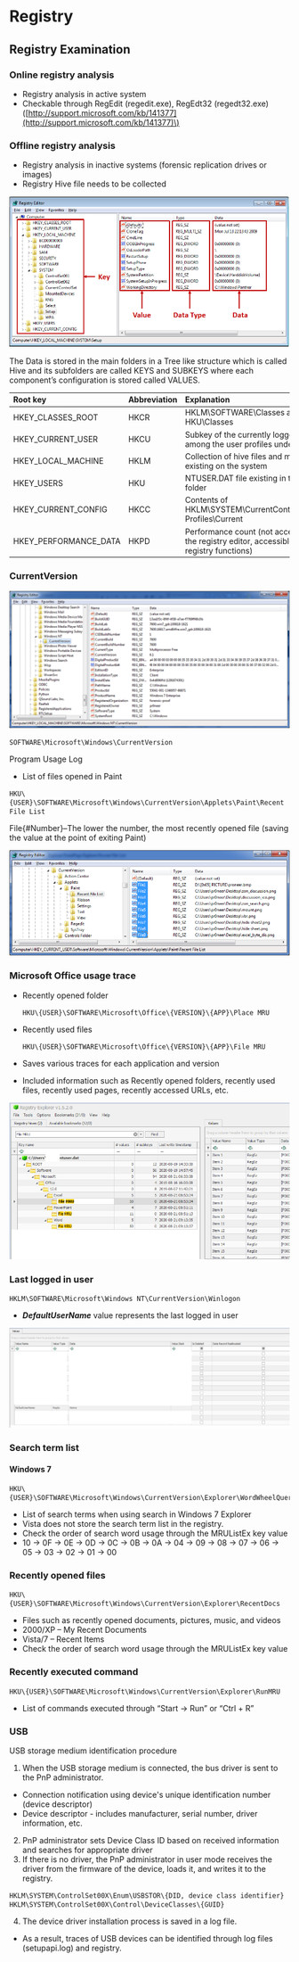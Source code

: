 # Registry

## Registry Examination

### Online registry analysis

* Registry analysis in active system
* Checkable through RegEdit \(regedit.exe\), RegEdt32 \(regedt32.exe\) \([http://support.microsoft.com/kb/141377](http://support.microsoft.com/kb/141377)\)

### Offline registry analysis

* Registry analysis in inactive systems \(forensic replication drives or images\)
* Registry Hive file needs to be collected

![Registry Key and Value](../.gitbook/assets/image%20%2851%29.png)

The Data is stored in the main folders in a Tree like structure which is called Hive and its subfolders are called KEYS and SUBKEYS where each component’s configuration is stored called VALUES.

| Root key | Abbreviation | Explanation |
| :--- | :--- | :--- |
| HKEY\_CLASSES\_ROOT | HKCR | HKLM\SOFTWARE\Classes and HKU\Classes |
| HKEY\_CURRENT\_USER | HKCU | Subkey of the currently logged in user among the user profiles under HKU |
| HKEY\_LOCAL\_MACHINE | HKLM | Collection of hive files and memory hive existing on the system |
| HKEY\_USERS | HKU | NTUSER.DAT file existing in the user root folder |
| HKEY\_CURRENT\_CONFIG | HKCC | Contents of HKLM\SYSTEM\CurrentControlSet\Hardware Profiles\Current |
| HKEY\_PERFORMANCE\_DATA | HKPD | Performance count \(not accessible through the registry editor, accessible only with registry functions\) |

### CurrentVersion

![SOFTWARE\Microsoft\Windows CurrentVersion](../.gitbook/assets/image%20%2852%29.png)

```text
SOFTWARE\Microsoft\Windows\CurrentVersion
```

Program Usage Log

* List of files opened in Paint

```text
HKU\{USER}\SOFTWARE\Microsoft\Windows\CurrentVersion\Applets\Paint\Recent File List
```

File{\#Number}–The lower the number, the most recently opened file \(saving the value at the point of exiting Paint\)

![](../.gitbook/assets/image%20%2853%29.png)

### Microsoft Office usage trace

* Recently opened folder

  ```text
  HKU\{USER}\SOFTWARE\Microsoft\Office\{VERSION}\{APP}\Place MRU
  ```

* Recently used files

  ```text
  HKU\{USER}\SOFTWARE\Microsoft\Office\{VERSION}\{APP}\File MRU
  ```

* Saves various traces for each application and version
* Included information such as Recently opened folders, recently used files, recently used pages, recently accessed URLs, etc.

![File MRU with Registry Explorer](../.gitbook/assets/image%20%2855%29.png)

### Last logged in user

```text
HKLM\SOFTWARE\Microsoft\Windows NT\CurrentVersion\Winlogon
```

* _**DefaultUserName**_ value represents the last logged in user

![](../.gitbook/assets/image%20%2854%29.png)


### Search term list

#### Windows 7 
```
HKU\{USER}\SOFTWARE\Microsoft\Windows\CurrentVersion\Explorer\WordWheelQuery
```

* List of search terms when using search in Windows 7 Explorer
* Vista does not store the search term list in the registry.
* Check the order of search word usage through the MRUListEx key value
* 10 -> 0F -> 0E -> 0D -> 0C -> 0B -> 0A -> 04 -> 09 -> 08 -> 07 -> 06 -> 05 -> 03 -> 02 -> 01 -> 00


### Recently opened files
```
HKU\{USER}\SOFTWARE\Microsoft\Windows\CurrentVersion\Explorer\RecentDocs
```

* Files such as recently opened documents, pictures, music, and videos
* 2000/XP – My Recent Documents
* Vista/7 – Recent Items
* Check the order of search word usage through the MRUListEx key value

### Recently executed command

```
HKU\{USER}\SOFTWARE\Microsoft\Windows\CurrentVersion\Explorer\RunMRU 
```
* List of commands executed through “Start -> Run” or “Ctrl + R”


### USB
USB storage medium identification procedure
1. When the USB storage medium is connected, the bus driver is sent to the PnP administrator.
* Connection notification using device's unique identification number (device descriptor)
* Device descriptor - includes manufacturer, serial number, driver information, etc.
2. PnP administrator sets Device Class ID based on received information and searches for appropriate driver
3. If there is no driver, the PnP administrator in user mode receives the driver from the firmware of the device, loads it, and writes it to the registry.

```
HKLM\SYSTEM\ControlSet00X\Enum\USBSTOR\{DID, device class identifier}
HKLM\SYSTEM\ControlSet00X\Control\DeviceClasses\{GUID}
```

4. The device driver installation process is saved in a log file.
* As a result, traces of USB devices can be identified through log files (setupapi.log) and registry.
